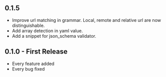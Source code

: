 ## 0.1.5
* Improve url matching in grammar. Local, remote and relative url are now distinguishable.
* Add array detection in yaml value.
* Add a snippet for json_schema validator.

## 0.1.0 - First Release
* Every feature added
* Every bug fixed
